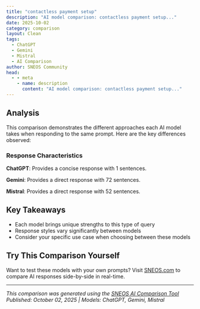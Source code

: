 ```yaml
---
title: "contactless payment setup"
description: "AI model comparison: contactless payment setup..."
date: 2025-10-02
category: comparison
layout: Clean
tags:
  - ChatGPT
  - Gemini
  - Mistral
  - AI Comparison
author: SNEOS Community
head:
  - - meta
    - name: description
      content: "AI model comparison: contactless payment setup..."
---
```


<ChatComparison
  title="contactless payment setup"
  prompt="contactless payment setup"
  :responses='{
    "ChatGPT": "Setting up a contactless payment system involves several steps, whether for personal use or for a business. Here’s a general guide for both scenarios:\n\n### For Personal Use:\n\n1. **Choose a Wallet App**:\n   - Download a mobile wallet app that supports contactless payments. \n   - Popular options include **Apple Pay** (iOS), **Google Pay** (Android), and **Samsung Pay**.\n\n2. **Add a Payment Method**:\n   - Open your chosen wallet app.\n   - Go to the section to add a new card.\n   - You can usually add a credit or debit card by either scanning the card with your camera or entering the details manually.\n   - Verify the card if required (this may involve receiving a verification code via SMS or email).\n\n3. **Enable NFC**:\n   - Ensure that Near Field Communication (NFC) is enabled on your device. This is typically found in the settings under \"Connections\" or \"Network & Internet\".\n\n4. **Use Contactless Payments**:\n   - To make a payment, simply hold your device near a contactless payment terminal at checkout.\n   - If prompted, authenticate via fingerprint, face recognition, or passcode.\n\n### For Businesses:\n\n1. **Choose a Payment Processor**:\n   - Research and select a payment processor that supports contactless payments. Some common providers include **Square**, **PayPal**, **Stripe**, and **Shopify Payments**.\n\n2. **Acquire Required Hardware**:\n   - Obtain a payment terminal that supports contactless payments (NFC). This might be done through your payment processor, or you can buy a compatible terminal independently.\n   - Look for terminals that also support EMV chip cards, magstripe cards, and mobile payments.\n\n3. **Set Up Merchant Account**:\n   - Sign up for a merchant account through your chosen payment processor.\n   - Follow their onboarding process, which may include verifying your business information.\n\n4. **Configure Your Payment Terminal**:\n   - Set up your payment terminal, following the manufacturer&#39;s instructions. \n   - Connect it to the internet (Wi-Fi or Ethernet, as required).\n\n5. **Train Your Staff**:\n   - Educate your staff on how to accept contactless payments, including how to assist customers who want to use this method.\n   - Ensure they know how to troubleshoot common issues with the terminal.\n\n6. **Promote Contactless Payment**:\n   - Inform customers that you accept contactless payment options. You can do this through signage at your register and announcements on your website and social media.\n\n### Best Practices:\n\n- Always keep your device or terminal software updated to ensure security.\n- Encourage customers to use contactless payments for convenience and to minimize the spread of germs.\n- Familiarize yourself and your staff with the transaction process to ensure seamless operations.\n\nBy setting up contactless payments in these steps, you can enjoy fast, secure, and convenient transactions, whether for personal use or in a business environment.",
    "Gemini": "Okay, let\u0027s get you started with setting up contactless payments. To give you the best advice, I need a little more information.  Tell me:\n\n**1. What kind of contactless payment setup are you interested in?**\n\n*   **For a Business Accepting Payments:** Are you looking to accept contactless payments from customers at your business? (e.g., using a POS system, phone, or tablet)\n*   **For an Individual Making Payments:** Are you looking to pay with your phone, watch, or card at stores that accept contactless payments?\n*   **Something else?**  (e.g., setting up a contactless payment kiosk)\n\n**2. What devices do you have available?**\n\n*   **If Accepting Payments:**\n    *   Do you have a point-of-sale (POS) system? If so, what kind?\n    *   Do you have a smartphone or tablet? (Android or iOS?)\n    *   Do you have a computer?\n*   **If Making Payments:**\n    *   Do you have a smartphone (Android or iOS)?\n    *   Do you have a smartwatch (Apple Watch, Fitbit, Garmin, etc.)?\n    *   Do you have a contactless payment card (Visa, Mastercard, Amex with the contactless symbol)?\n\n**3. What is your location? (Country)** This will help determine which payment processors and services are available to you.\n\n**In the meantime, here\u0027s some general information to get you thinking:**\n\n**A. For Businesses Accepting Contactless Payments:**\n\n*   **Understanding Contactless Payment Options:**\n    *   **NFC (Near Field Communication):**  The most common type.  Customers tap their card, phone, or watch to the payment terminal.\n    *   **QR Codes:** Customers scan a QR code displayed on the terminal or screen using their phone\u0027s camera or a payment app.\n*   **Payment Processors:** You\u0027ll need a payment processor that supports contactless payments. Popular options include:\n    *   **Square:** Simple, user-friendly, often good for small businesses.\n    *   **Stripe:**  Powerful, customizable, suitable for online and in-person payments.\n    *   **PayPal:** Widely recognized, offers various payment solutions.\n    *   **Other Merchant Service Providers (MSPs):** Chase Payment Solutions, Bank of America Merchant Services, etc. (Check with your bank).\n*   **Hardware:**\n    *   **Contactless-Enabled POS Terminal:** Many modern POS systems come with built-in NFC readers.  If yours doesn\u0027t, you may need to purchase a separate contactless reader.\n    *   **Smartphone or Tablet:** You can use a mobile payment app (like Square, PayPal Here, or Stripe) with a compatible card reader that connects to your phone or tablet.\n*   **Setup Steps (General):**\n    1.  **Choose a Payment Processor:** Research and select a processor that meets your needs (fees, features, integration).\n    2.  **Apply for a Merchant Account:**  You\u0027ll need to provide business information and banking details.\n    3.  **Get a Contactless-Enabled Terminal or Card Reader:** Purchase or lease a compatible device.\n    4.  **Connect and Configure:**  Connect the reader to your POS system or mobile device and follow the setup instructions.\n    5.  **Test Transactions:**  Run a few test transactions to ensure everything is working correctly.\n    6.  **Train Staff:**  Make sure your employees know how to use the contactless payment system.\n    7.  **Promote Contactless Payments:** Let customers know they can pay with tap-to-pay options.\n\n**B. For Individuals Making Contactless Payments:**\n\n*   **Check Card Compatibility:** Look for the contactless payment symbol (similar to a sideways Wi-Fi symbol) on your credit or debit card.\n*   **Mobile Wallets:**\n    *   **Apple Pay (iOS):**  Use the Wallet app on your iPhone or Apple Watch.\n        *   Add your cards to the Wallet app by scanning them or entering the details manually.\n        *   To pay, double-click the side button (on iPhones with Face ID) or press the Home button (on iPhones with Touch ID), then hold your device near the contactless reader.\n    *   **Google Pay (Android):**  Use the Google Wallet app on your Android phone or Wear OS smartwatch.\n        *   Add your cards to the Google Wallet app.\n        *   To pay, unlock your phone and hold it near the contactless reader.\n    *   **Samsung Pay (Samsung Devices):**  Use the Samsung Wallet app.\n        *   Samsung Pay uses both NFC and MST (Magnetic Secure Transmission), which makes it compatible with a wider range of terminals, even those that don\u0027t have NFC.\n    *   **Other Wallets:**  Some banks and retailers have their own mobile wallet apps.\n*   **Smartwatches:** Apple Watch, Fitbit, Garmin, and other smartwatches have their own contactless payment systems.  Follow the instructions provided by the manufacturer to set up your card.\n*   **Using Contactless Payment:**\n    1.  Look for the contactless payment symbol at the checkout.\n    2.  Hold your card, phone, or watch near the reader.\n    3.  Wait for confirmation (a beep, checkmark, or vibration).\n\n**Once you provide the information requested above, I can give you more specific and tailored instructions.**\n",
    "Mistral": "Setting up contactless payment involves several steps, depending on whether you\u0027re a consumer or a business. Below are guidelines for both scenarios:\n\n### For Consumers:\n\n1. **Choose a Payment Method:**\n   - **Credit/Debit Card:** Ensure your card supports contactless payments (look for the contactless symbol).\n   - **Mobile Wallet:** Use apps like Apple Pay, Google Pay, or Samsung Pay.\n\n2. **Set Up Mobile Wallet (if applicable):**\n   - **Apple Pay:**\n     1. Open the Wallet app on your iPhone.\n     2. Tap the \u0022\u002B\u0022 button.\n     3. Follow the instructions to add your credit or debit card.\n     4. Verify your card with your bank.\n   - **Google Pay:**\n     1. Download the Google Pay app from the Google Play Store.\n     2. Open the app and tap \u0022Get Started.\u0022\n     3. Follow the instructions to add your credit or debit card.\n     4. Verify your card with your bank.\n   - **Samsung Pay:**\n     1. Download the Samsung Pay app from the Galaxy Store.\n     2. Open the app and tap \u0022Get Started.\u0022\n     3. Follow the instructions to add your credit or debit card.\n     4. Verify your card with your bank.\n\n3. **Use Contactless Payment:**\n   - Hold your card or mobile device near the contactless payment terminal.\n   - Wait for the confirmation (usually a beep or a visual cue).\n\n### For Businesses:\n\n1. **Choose a Payment Processor:**\n   - Select a payment processor that supports contactless payments, such as Square, PayPal, Stripe, or a traditional bank.\n\n2. **Obtain a Contactless Payment Terminal:**\n   - Purchase or lease a contactless payment terminal from your payment processor.\n   - Ensure the terminal supports NFC (Near Field Communication) technology.\n\n3. **Set Up the Terminal:**\n   - Follow the manufacturer\u0027s instructions to set up the terminal.\n   - Connect the terminal to your payment processor\u0027s network.\n   - Ensure the terminal is properly configured to accept contactless payments.\n\n4. **Train Staff:**\n   - Educate your staff on how to use the contactless payment terminal.\n   - Ensure they understand the process and can assist customers if needed.\n\n5. **Promote Contactless Payments:**\n   - Display signage indicating that you accept contactless payments.\n   - Inform customers about the convenience and security of contactless payments.\n\n### General Tips:\n\n- **Security:** Ensure that your payment methods and terminals are secure. Use encryption and other security measures to protect customer data.\n- **Customer Support:** Provide clear instructions and support for customers who may be unfamiliar with contactless payments.\n- **Regular Updates:** Keep your payment systems and software up to date to ensure compatibility and security.\n\nBy following these steps, you can successfully set up contactless payments for both personal and business use."
  }'
  published-date="08:27"
/>

## Analysis

This comparison demonstrates the different approaches each AI model takes when responding to the same prompt. Here are the key differences observed:

### Response Characteristics

**ChatGPT**: Provides a concise response with 1 sentences. 

**Gemini**: Provides a direct response with 72 sentences. 

**Mistral**: Provides a direct response with 52 sentences. 

## Key Takeaways

- Each model brings unique strengths to this type of query
- Response styles vary significantly between models
- Consider your specific use case when choosing between these models

## Try This Comparison Yourself

Want to test these models with your own prompts? Visit [SNEOS.com](https://sneos.com) to compare AI responses side-by-side in real-time.

---

*This comparison was generated using the [SNEOS AI Comparison Tool](https://sneos.com)*
*Published: October 02, 2025 | Models: ChatGPT, Gemini, Mistral*
